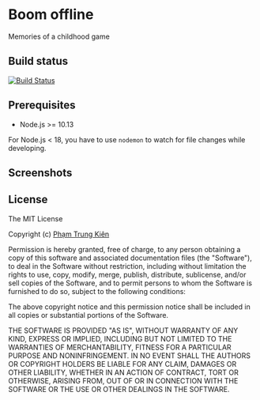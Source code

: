 # Boom offline
Memories of a childhood game

## Build status
[![Build Status](https://img.shields.io/badge/build-developing-blue.svg)]()

## Prerequisites
- Node.js >= 10.13

For Node.js < 18, you have to use `nodemon` to watch for file changes while developing.

## Screenshots



## License
The MIT License

Copyright (c) [Phạm Trung Kiên](https://github.com/kien5436)

Permission is hereby granted, free of charge, to any person obtaining a copy
of this software and associated documentation files (the "Software"), to deal
in the Software without restriction, including without limitation the rights
to use, copy, modify, merge, publish, distribute, sublicense, and/or sell
copies of the Software, and to permit persons to whom the Software is
furnished to do so, subject to the following conditions:

The above copyright notice and this permission notice shall be included in all
copies or substantial portions of the Software.

THE SOFTWARE IS PROVIDED "AS IS", WITHOUT WARRANTY OF ANY KIND, EXPRESS OR
IMPLIED, INCLUDING BUT NOT LIMITED TO THE WARRANTIES OF MERCHANTABILITY,
FITNESS FOR A PARTICULAR PURPOSE AND NONINFRINGEMENT. IN NO EVENT SHALL THE
AUTHORS OR COPYRIGHT HOLDERS BE LIABLE FOR ANY CLAIM, DAMAGES OR OTHER
LIABILITY, WHETHER IN AN ACTION OF CONTRACT, TORT OR OTHERWISE, ARISING FROM,
OUT OF OR IN CONNECTION WITH THE SOFTWARE OR THE USE OR OTHER DEALINGS IN THE
SOFTWARE.